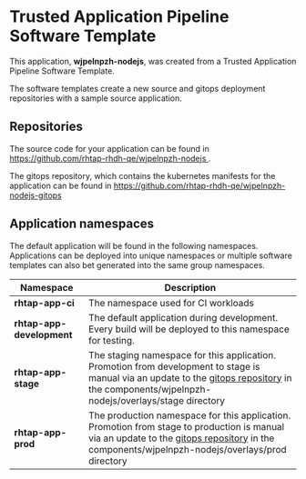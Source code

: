 # Trusted Application Pipeline Software Template

This application, **wjpelnpzh-nodejs**, was created from a Trusted Application Pipeline Software Template.

The software templates create a new source and gitops deployment repositories with a sample source application. 

## Repositories

The source code for your application can be found in [https://github.com/rhtap-rhdh-qe/wjpelnpzh-nodejs ](https://github.com/rhtap-rhdh-qe/wjpelnpzh-nodejs ).
 
The gitops repository, which contains the kubernetes manifests for the application can be found in 
[https://github.com/rhtap-rhdh-qe/wjpelnpzh-nodejs-gitops ](https://github.com/rhtap-rhdh-qe/wjpelnpzh-nodejs-gitops ) 

## Application namespaces 

The default application will be found in the following namespaces. Applications can be deployed into unique namespaces or multiple software templates can also bet generated into the same group namespaces.  

|  Namespace   |  Description   |  
| -------- | -------- |
| **rhtap-app-ci** | The namespace used for CI workloads |
| **rhtap-app-development** | The default application during development. Every build will be deployed to this namespace for testing. |
| **rhtap-app-stage** | The staging namespace for this application. Promotion from development to stage is manual via an update to the [gitops repository](https://github.com/rhtap-rhdh-qe/wjpelnpzh-nodejs-gitops ) in the components/wjpelnpzh-nodejs/overlays/stage directory |
| **rhtap-app-prod** | The production namespace for this application. Promotion from stage to production is manual via an update to the [gitops repository](https://github.com/rhtap-rhdh-qe/wjpelnpzh-nodejs-gitops ) in the components/wjpelnpzh-nodejs/overlays/prod directory |